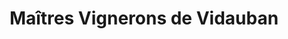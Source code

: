 ---
title: "Maîtres Vignerons de Vidauban"
url: /vidauban/maitres-vignerons-de-vidauban/
shop: Wein
---